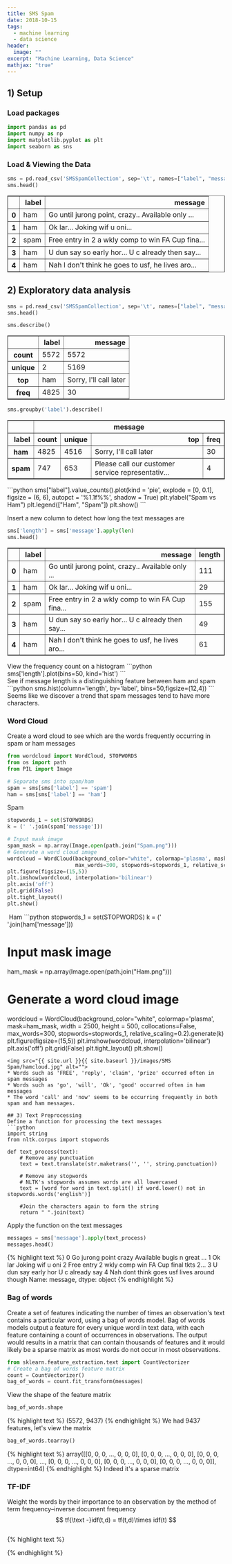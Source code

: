 ```yaml
---
title: SMS Spam
date: 2018-10-15
tags: 
  - machine learning
  - data science
header:
  image: ""
excerpt: "Machine Learning, Data Science"
mathjax: "true"
---
```


## 1) Setup
### Load packages
```python
import pandas as pd
import numpy as np
import matplotlib.pyplot as plt
import seaborn as sns
```
### Load & Viewing the Data
```python
sms = pd.read_csv('SMSSpamCollection', sep='\t', names=["label", "message"])
sms.head()
```
<table border="1" class="dataframe">
  <thead>
    <tr style="text-align: right;">
      <th></th>
      <th>label</th>
      <th>message</th>
    </tr>
  </thead>
  <tbody>
    <tr>
      <th>0</th>
      <td>ham</td>
      <td>Go until jurong point, crazy.. Available only ...</td>
    </tr>
    <tr>
      <th>1</th>
      <td>ham</td>
      <td>Ok lar... Joking wif u oni...</td>
    </tr>
    <tr>
      <th>2</th>
      <td>spam</td>
      <td>Free entry in 2 a wkly comp to win FA Cup fina...</td>
    </tr>
    <tr>
      <th>3</th>
      <td>ham</td>
      <td>U dun say so early hor... U c already then say...</td>
    </tr>
    <tr>
      <th>4</th>
      <td>ham</td>
      <td>Nah I don't think he goes to usf, he lives aro...</td>
    </tr>
  </tbody>
</table>

## 2) Exploratory data analysis

```python
sms = pd.read_csv('SMSSpamCollection', sep='\t', names=["label", "message"])
sms.head()
```

```python
sms.describe()
```
<table border="1" class="dataframe">
  <thead>
    <tr style="text-align: right;">
      <th></th>
      <th>label</th>
      <th>message</th>
    </tr>
  </thead>
  <tbody>
    <tr>
      <th>count</th>
      <td>5572</td>
      <td>5572</td>
    </tr>
    <tr>
      <th>unique</th>
      <td>2</td>
      <td>5169</td>
    </tr>
    <tr>
      <th>top</th>
      <td>ham</td>
      <td>Sorry, I'll call later</td>
    </tr>
    <tr>
      <th>freq</th>
      <td>4825</td>
      <td>30</td>
    </tr>
  </tbody>
</table>


```python
sms.groupby('label').describe()
```  
<table border="1" class="dataframe">
  <thead>
    <tr>
      <th></th>
      <th colspan="4" halign="left">message</th>
    </tr>
    <tr style="text-align: right;">
      <th>label</th>
      <th>count</th>
      <th>unique</th>
      <th>top</th>
      <th>freq</th>
    </tr>
  </thead>
  <tbody>
    <tr>
      <th>ham</th>
      <td>4825</td>
      <td>4516</td>
      <td>Sorry, I'll call later</td>
      <td>30</td>
    </tr>
    <tr>
      <th>spam</th>
      <td>747</td>
      <td>653</td>
      <td>Please call our customer service representativ...</td>
      <td>4</td>
    </tr>
  </tbody>
</table>
```python
sms["label"].value_counts().plot(kind = 'pie', explode = [0, 0.1], figsize = (6, 6), autopct = '%1.1f%%', shadow = True)
plt.ylabel("Spam vs Ham")
plt.legend(["Ham", "Spam"])
plt.show()
```
<img src="{{ site.url }}{{ site.baseurl }}/images/SMS Spam/piechart.jpg" alt="">

Insert a new column to detect how long the text messages are
```python
sms['length'] = sms['message'].apply(len)
sms.head()
```
<table border="1" class="dataframe">
  <thead>
    <tr style="text-align: right;">
      <th></th>
      <th>label</th>
      <th>message</th>
      <th>length</th>
    </tr>
  </thead>
  <tbody>
    <tr>
      <th>0</th>
      <td>ham</td>
      <td>Go until jurong point, crazy.. Available only ...</td>
      <td>111</td>
    </tr>
    <tr>
      <th>1</th>
      <td>ham</td>
      <td>Ok lar... Joking wif u oni...</td>
      <td>29</td>
    </tr>
    <tr>
      <th>2</th>
      <td>spam</td>
      <td>Free entry in 2 a wkly comp to win FA Cup fina...</td>
      <td>155</td>
    </tr>
    <tr>
      <th>3</th>
      <td>ham</td>
      <td>U dun say so early hor... U c already then say...</td>
      <td>49</td>
    </tr>
    <tr>
      <th>4</th>
      <td>ham</td>
      <td>Nah I don't think he goes to usf, he lives aro...</td>
      <td>61</td>
    </tr>
  </tbody>
</table>
View the frequency count on a histogram
```python
sms['length'].plot(bins=50, kind='hist') 
```
<img src="{{ site.url }}{{ site.baseurl }}/images/SMS Spam/hist.jpg" alt="">
<br/>
See if message length is a distinguishing feature between ham and spam
```python
sms.hist(column='length', by='label', bins=50,figsize=(12,4))
```
<img src="{{ site.url }}{{ site.baseurl }}/images/SMS Spam/hist2.jpg" alt="">
<br/>
Seems like we discover a trend that spam messages tend to have more characters.

### Word Cloud
Create a word cloud to see which are the words frequently occurring in spam or ham messages
```python
from wordcloud import WordCloud, STOPWORDS
from os import path
from PIL import Image

# Separate sms into spam/ham
spam = sms[sms['label'] == 'spam']
ham = sms[sms['label'] == 'ham']
```
Spam
```python
stopwords_1 = set(STOPWORDS)
k = (' '.join(spam['message']))

# Input mask image
spam_mask = np.array(Image.open(path.join("Spam.png")))
# Generate a word cloud image
wordcloud = WordCloud(background_color="white", colormap='plasma', mask=spam_mask, width = 2500, height = 500, collocations=False, 
                      max_words=300, stopwords=stopwords_1, relative_scaling=0.2).generate(k)
plt.figure(figsize=(15,5))
plt.imshow(wordcloud, interpolation='bilinear')
plt.axis('off')
plt.grid(False)
plt.tight_layout()
plt.show()
```
<img src="{{ site.url }}{{ site.baseurl }}/images/SMS Spam/spamcloud.jpg" alt="">
Ham
```python
stopwords_1 = set(STOPWORDS)
k = (' '.join(ham['message']))

# Input mask image
ham_mask = np.array(Image.open(path.join("Ham.png")))

# Generate a word cloud image
wordcloud = WordCloud(background_color="white", colormap='plasma', mask=ham_mask, width = 2500, height = 500, collocations=False, 
                      max_words=300, stopwords=stopwords_1, relative_scaling=0.2).generate(k)
plt.figure(figsize=(15,5))
plt.imshow(wordcloud, interpolation='bilinear')
plt.axis('off')
plt.grid(False)
plt.tight_layout()
plt.show()
```
<img src="{{ site.url }}{{ site.baseurl }}/images/SMS Spam/hamcloud.jpg" alt="">
* Words such as 'FREE', 'reply', 'claim', 'prize' occurred often in spam messages
* Words such as 'go', 'will', 'Ok', 'good' occurred often in ham messages
* The word 'call' and 'now' seems to be occurring frequently in both spam and ham messages.

## 3) Text Preprocessing
Define a function for processing the text messages
```python
import string
from nltk.corpus import stopwords

def text_process(text):
    # Remove any punctuation
    text = text.translate(str.maketrans('', '', string.punctuation))
    
    # Remove any stopwords
    # NLTK's stopwords assumes words are all lowercased
    text = [word for word in text.split() if word.lower() not in stopwords.words('english')]

    #Join the characters again to form the string
    return " ".join(text)
```
Apply the function on the text messages
```python
messages = sms['message'].apply(text_process)
messages.head()
```
{% highlight text %}
0    Go jurong point crazy Available bugis n great ...
1                              Ok lar Joking wif u oni
2    Free entry 2 wkly comp win FA Cup final tkts 2...
3                  U dun say early hor U c already say
4          Nah dont think goes usf lives around though
Name: message, dtype: object
{% endhighlight %}

### Bag of words
Create a set of features indicating the number of times an observation's text contains a particular word, using a bag of words model.
Bag of words models output a feature for every unique word in text data, with each feature containing a count of occurrences in observations. The output would results in a matrix that can contain thousands of features and it would likely be a sparse matrix as most words do not occur in most observations.
```python
from sklearn.feature_extraction.text import CountVectorizer
# Create a bag of words feature matrix
count = CountVectorizer()
bag_of_words = count.fit_transform(messages)
```
View the shape of the feature matrix
```python
bag_of_words.shape
```
{% highlight text %}
(5572, 9437)
{% endhighlight %}
We had 9437 features, let's view the matrix
```python
bag_of_words.toarray()
```
{% highlight text %}
array([[0, 0, 0, ..., 0, 0, 0],
       [0, 0, 0, ..., 0, 0, 0],
       [0, 0, 0, ..., 0, 0, 0],
       ...,
       [0, 0, 0, ..., 0, 0, 0],
       [0, 0, 0, ..., 0, 0, 0],
       [0, 0, 0, ..., 0, 0, 0]], dtype=int64)
{% endhighlight %}
Indeed it's a sparse matrix

### TF-IDF
Weight the words by their importance to an observation by the method of term frequency–inverse document frequency
$$
tf{\text -}idf(t,d) = tf(t,d)\times idf(t)
$$

```python

```
{% highlight text %}

{% endhighlight %}
